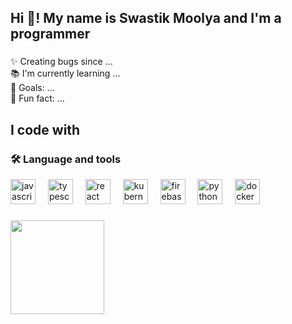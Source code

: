 
<h2 align="left">Hi 👋! My name is Swastik Moolya and I'm a programmer</h2>

###

<p align="left">✨ Creating bugs since ...<br>📚 I'm currently learning ...<br>🎯 Goals: ...<br>🎲 Fun fact: ...</p>

###

<h2 align="left">I code with</h2>

###


###

<h3 align="left">🛠 Language and tools</h3>


<div align="left">
  <img src="https://cdn.jsdelivr.net/gh/devicons/devicon/icons/javascript/javascript-original.svg" height="40" alt="javascript logo"  />
  <img width="12" />
  <img src="https://cdn.jsdelivr.net/gh/devicons/devicon/icons/typescript/typescript-original.svg" height="40" alt="typescript logo"  />
  <img width="12" />
  <img src="https://www.pngitem.com/pimgs/m/31-312155_c-programming-language-logo-hd-png-download.png" height="40" alt="react logo"  />
  <img width="12" />
  <img src="https://external-content.duckduckgo.com/iu/?u=https%3A%2F%2Fbrandlogos.net%2Fwp-content%2Fuploads%2F2021%2F11%2Fjava-logo.png&f=1&nofb=1&ipt=bc189007536b940c97b28727b0be30ac8f1caf88bfc0bbd91c6f97eeaf610632&ipo=images" height="40" alt="kubernetes logo"  />
  <img width="12" />
  <img src="https://cdn.jsdelivr.net/gh/devicons/devicon/icons/firebase/firebase-plain-wordmark.svg" height="40" alt="firebase logo"  />
  <img width="12" />
  <img src="https://pluspng.com/img-png/python-logo-png-open-2000.png" height="40" alt="python logo"  />
  <img width="12" />
  <img src="https://cdn.jsdelivr.net/gh/devicons/devicon/icons/docker/docker-plain-wordmark.svg" height="40" alt="docker logo"  />

</div>

###
###

<img align="right top" height="150" src="https://external-content.duckduckgo.com/iu/?u=https%3A%2F%2Fmedia1.tenor.com%2Fimages%2Fcd37fa49c983ac905df0016fd5b6a2ee%2Ftenor.gif%3Fitemid%3D13165216&f=1&nofb=1&ipt=0353193cb6dd62f2c858d9dbb19eac668abb7b0abead5bc9e3978d4421226d56&ipo=images"  />

###




